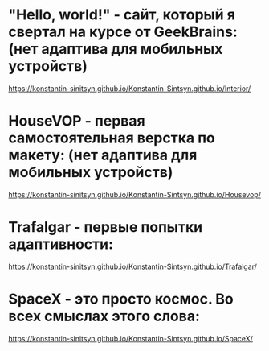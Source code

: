 # "Hello, world!" - сайт, который я свертал на курсе от GeekBrains:(нет адаптива для мобильных устройств)
https://konstantin-sinitsyn.github.io/Konstantin-Sintsyn.github.io/Interior/

# HouseVOP - первая самостоятельная верстка по макету:   (нет адаптива для мобильных устройств)
https://konstantin-sinitsyn.github.io/Konstantin-Sintsyn.github.io/Housevop/

# Trafalgar - первые попытки адаптивности: 
https://konstantin-sinitsyn.github.io/Konstantin-Sintsyn.github.io/Trafalgar/ 

# SpaceX - это просто космос. Во всех смыслах этого слова:
https://konstantin-sinitsyn.github.io/Konstantin-Sintsyn.github.io/SpaceX/
